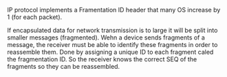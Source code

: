 IP protocol implements a Framentation ID header that many OS increase by 1 (for each packet). 

If encapsulated data for network transmission is to large it will be split into smaller messages (fragmented).
Wehn a device sends fragments of a message, the receiver must be able to identify these fragments in order to reassemble them. 
Done by assigning a unique ID to each fragment caled the fragmentation ID. So the receiver knows the correct SEQ of the fragments so they can be reassembled. 




























